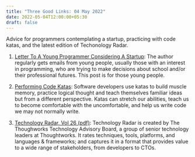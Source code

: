 ```yaml
---
title: "Three Good Links: 04 May 2022"
date: 2022-05-04T12:00:00+05:30
draft: false
---
```


Advice for programmers contemplating a startup, practicing with code katas, and the latest edition of Techonology Radar.

1. [Letter To A Young Programmer Considering A Startup][1]: The author regularly gets emails from young people, usually those with an interest in programming, who are trying to make decisions about school and/or their professional futures. This post is for those young people.

2. [Performing Code Katas][2]: Software developers use katas to build muscle memory, practice logical thought and teach themselves familiar ideas but from a different perspective. Katas can stretch our abilities, teach us to become comfortable with the uncomfortable, and help us write code we may not normally write.

3. [Technology Radar, Vol 26 (pdf)][3]: Technology Radar is created by The Thoughworks Technology Advisory Board, a group of senior technology leaders at Thoughtworks. It rates techniques, tools, platforms, and languages & frameworks; and captures it in a format that provides value to a wide range of stakeholders, from developers to CTOs.

[1]: https://www.al3x.net/blog/2013/05/23/letter-to-a-young-programmer-considering-a-startup 
[2]: https://8thlight.com/blog/micah-martin/2013/05/28/performing-code-katas.html
[3]: https://www.thoughtworks.com/content/dam/thoughtworks/documents/radar/2022/03/tr_technology_radar_vol_26_en.pdf 
